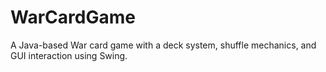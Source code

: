 # WarCardGame
A Java-based War card game with a deck system, shuffle mechanics, and GUI interaction using Swing.
